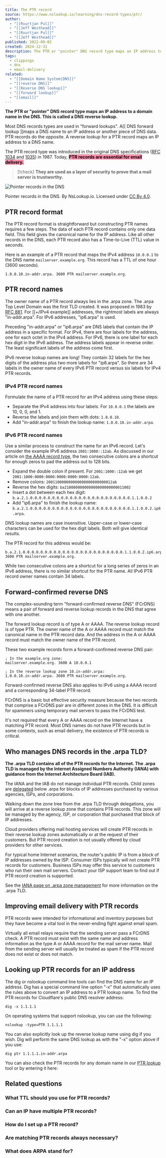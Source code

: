 ```yaml
---
title: The PTR record
source: https://www.nslookup.io/learning/dns-record-types/ptr/
author:
  - "[[Ruurtjan Pul]]"
  - "[[Jeff Westhead]]"
  - "[[Ruurtjan Pul]]"
  - "[[Jeff Westhead]]"
published: 2022-09-02
created: 2024-12-31
description: The PTR or "pointer" DNS record type maps an IP address to a domain name in the DNS. This is called a DNS reverse lookup.
tags:
  - clippings
  - dns
  - email-delivery
related:
  - "[[Domain Name System|DNS]]"
  - "[[reverse DNS]]"
  - "[[Reverse DNS lookup]]"
  - "[[forward lookup]]"
  - "[[email]]"
---
```

**The PTR or "pointer" DNS record type maps an IP address to a domain name in the DNS. This is called a DNS reverse lookup.**

Most DNS records types are used in "forward lookups". A[[ DNS forward lookup ]]maps a DNS name to an IP address or another piece of DNS data. PTR records do the opposite. A reverse lookup for a PTR record maps an IP address to a DNS name.

The PTR record type was introduced in the original DNS specifications ([RFC 1034](https://datatracker.ietf.org/doc/html/rfc1034) and [1035](https://datatracker.ietf.org/doc/html/rfc1035)) in 1987. Today, **<mark style="background: #FF5582A6;">PTR records are essential for email delivery.</mark>** 
> [!check] 
> **They are used as a layer of security to prove that a mail server is trustworthy.**


![Pointer records in the DNS](https://www.nslookup.io/img/learning/dns-record-types/ptr/the-dns-ptr-record-type.jpg)

Pointer records in the DNS. By NsLookup.io. Licensed under [CC By 4.0](https://creativecommons.org/licenses/by/4.0/ "Creative Commons By 4.0 licence").

## PTR record format

The PTR record format is straightforward but constructing PTR names requires a few steps. The data of each PTR record contains only one data field. This field gives the canonical name for the IP address. Like all other records in the DNS, each PTR record also has a Time-to-Live (TTL) value in seconds.

Here is an example of a PTR record that maps the IPv4 address `10.0.0.1` to the DNS name `mailserver.example.org`. This record has a TTL of one hour (3600 seconds).

```dns-zone-file
1.0.0.10.in-addr.arpa. 3600 PTR mailserver.example.org.
```

## PTR record names

The owner name of a PTR record always lies in the .arpa zone. The .arpa Top Level Domain was the first TLD created. It was proposed in 1983 by [RFC 881](https://datatracker.ietf.org/doc/html/rfc881). For [[+/IPv4 example]] addresses, the rightmost labels are always "in-addr.arpa". For IPv6 addresses, "ip6.arpa" is used.

Preceding "in-addr.arpa" or "ip6.arpa" are DNS labels that contain the IP address in a specific format. For IPv4, there are four labels for the address, one for each octet in the IPv4 address. For IPv6, there is one label for each hex digit in the IPv6 address. The address labels appear in reverse order. The least significant labels of the address come first.

IPv6 reverse lookup names are long! They contain 32 labels for the hex digits of the address plus two more labels for "ip6.arpa". So there are 34 labels in the owner name of every IPv6 PTR record versus six labels for IPv4 PTR records.

### IPv4 PTR record names

Formulate the name of a PTR record for an IPv4 address using these steps:

- Separate the IPv4 address into four labels. For `10.0.0.1` the labels are 10, 0, 0, and 1.
- Reverse the labels and join them with dots: `1.0.0.10`.
- Add "in-addr.arpa" to finish the lookup name: `1.0.0.10.in-addr.arpa`.

### IPv6 PTR record names

Use a similar process to construct the name for an IPv6 record. Let's consider the example IPv6 address `2001:1000::12ab`. As discussed in our article on [the AAAA record type](https://www.nslookup.io/learning/dns-record-types/aaaa/), the two consecutive colons are a shortcut for enough zeros to pad the address out to 128 bits.

- Expand the double colon if present. For `2001:1000::12ab` we get `2001:1000:0000:0000:0000:0000:0000:12ab`.
- Remove colons: `200110000000000000000000000012ab`
- Reverse the hex digits: `ba210000000000000000000000011002`
- Insert a dot between each hex digit: `b.a.2.1.0.0.0.0.0.0.0.0.0.0.0.0.0.0.0.0.0.0.0.0.0.0.0.1.1.0.0.2`
- Add "ip6.arpa" to finish the lookup name: `b.a.2.1.0.0.0.0.0.0.0.0.0.0.0.0.0.0.0.0.0.0.0.0.0.0.0.1.1.0.0.2.ip6.arpa`.

DNS lookup names are case insensitive. Upper-case or lower-case characters can be used for the hex digit labels. Both will give identical results.

The PTR record for this address would be:

```dns-zone-file
b.a.2.1.0.0.0.0.0.0.0.0.0.0.0.0.0.0.0.0.0.0.0.0.0.0.0.1.1.0.0.2.ip6.arpa. 3600 PTR mailserver.example.org.
```

While two consecutive colons are a shortcut for a long series of zeros in an IPv6 address, there is no similar shortcut for the PTR name. All IPv6 PTR record owner names contain 34 labels.

## Forward-confirmed reverse DNS

The complex-sounding term "forward-confirmed reverse DNS" (FCrDNS) means a pair of forward and reverse lookup records in the DNS that agree with one another.

The forward lookup record is of type A or AAAA. The reverse lookup record is of type PTR. The owner name of the A or AAAA record must match the canonical name in the PTR record data. And the address in the A or AAAA record must match the owner name of the PTR record.

These two example records form a forward-confirmed reverse DNS pair:

```dns-zone-file
; In the example.org zone:
mailserver.example.org. 3600 A 10.0.0.1

; In the reverse lookup zone 10.in-addr.arpa:
1.0.0.10.in-addr.arpa. 3600 PTR mailserver.example.org.
```

Forward-confirmed reverse DNS also applies to IPv6 using a AAAA record and a corresponding 34-label PTR record.

FCrDNS is a basic but effective security measure because the two records that comprise a FCrDNS pair are in different zones in the DNS. It is difficult for spammers using temporary mail servers to pass the FCrDNS test.

It's not required that every A or AAAA record on the Internet have a matching PTR record. Most DNS names do not have PTR records but in some contexts, such as email delivery, the existence of PTR records is critical.

## Who manages DNS records in the .arpa TLD?

**The .arpa TLD contains all of the PTR records for the Internet. The .arpa TLD is managed by the Internet Assigned Numbers Authority (IANA) with guidance from the Internet Architecture Board (IAB).**

The IANA and the IAB do not manage individual PTR records. Child zones are [delegated](https://www.nslookup.io/learning/zone-delegation/) below .arpa for blocks of IP addresses purchased by various agencies, ISPs, and corporations.

Walking down the zone tree from the .arpa TLD through delegations, you will arrive at a reverse lookup zone that contains PTR records. This zone will be managed by the agency, ISP, or corporation that purchased that block of IP addresses.

Cloud providers offering mail hosting services will create PTR records in their reverse lookup zones automatically or at the request of their customers. But PTR record creation is not usually offered by cloud providers for other services.

For typical home Internet scenarios, the router's public IP is from a block of IP addresses owned by the ISP. Consumer ISPs typically will not create PTR records for customers. Business ISPs may offer this service to customers who run their own mail servers. Contact your ISP support team to find out if PTR record creation is supported.

See the [IANA page on .arpa zone management](https://www.iana.org/domains/arpa) for more information on the .arpa TLD.

## Improving email delivery with PTR records

PTR records were intended for informational and inventory purposes but they have become a vital tool in the never-ending fight against email spam.

Virtually all email relays require that the sending server pass a FCrDNS check. A PTR record must exist with the same name and address information as the type A or AAAA record for the mail server name. Mail from the sending server will usually be treated as spam if the PTR record does not exist or does not match.

## Looking up PTR records for an IP address

The dig or nslookup command line tools can find the DNS name for an IP address. Dig has a special command line option "-x" that automatically uses the rules above to convert an IP address to a PTR lookup name. To find the PTR records for Cloudflare's public DNS resolver address:

```
dig -x 1.1.1.1
```

On operating systems that support nslookup, you can use the following:

```
nslookup -type=PTR 1.1.1.1
```

You can also explicitly look up the reverse lookup name using dig if you wish. Dig will perform the same DNS lookup as with the "-x" option above if you use:

```
dig ptr 1.1.1.1.in-addr.arpa
```

You can also check the PTR records for any domain name in our [PTR lookup](https://www.nslookup.io/ptr-lookup/) tool or by entering it here:

## Related questions

### What TTL should you use for PTR records?

### Can an IP have multiple PTR records?

### How do I set up a PTR record?

### Are matching PTR records always necessary?

### What does ARPA stand for?